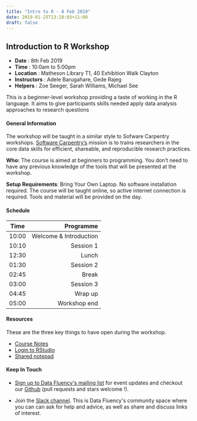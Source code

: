 ```yaml
---
title: "Intro to R - 8 Feb 2019"
date: 2019-01-25T13:28:03+11:00
draft: false
---
```


## Introduction to R Workshop

- **Date** : 8th Feb 2019
- **Time** : 10:0am to 5:00pm
- **Location** : Matheson Library T1, 40 Exhibition Walk Clayton
-	**Instructors** :	Adele Barugahare, Gede Rajeg
-	**Helpers** : Zoe Seeger, Sarah Williams, Michael See

This is a beginner-level workshop providing a taste of working in the R language. It aims to give participants skills needed apply data analysis approaches to research questions

#### General Information

The workshop will be taught in a similar style to Sofware Carpentry workshops. [Software Carpentry’s](https://software-carpentry.org/) mission is to trains researchers in the core data skills for efficient, shareable, and reproducible research practices.

**Who:** The course is aimed at beginners to programming. You don’t need to have any previous knowledge of the tools that will be presented at the workshop.

**Setup Requirements**: Bring Your Own Laptop. No software installation required. The course will be taught online, so active internet connection is required. Tools and material will be provided on the day.

#### Schedule

Time	|	Programme
-----	| ------------------:
10:00	|	Welcome & Introduction
10:10	|	Session 1
12:30	|	Lunch
01:30	|	Session 2
02:45	|	Break
03:00	|	Session 3
04:45 | Wrap up
05:00 | Workshop end

#### Resources

These are the three key things to have open during the workshop.

*	[Course Notes](https://monashdatafluency.github.io/r-intro-2/)
*	[Login to RStudio](https://biotraining.erc.monash.edu/rstudio/)
*	[Shared notepad](https://biotraining.erc.monash.edu/etherpad/p/intro_r_8_feb_2019)

#### Keep In Touch

* [Sign up to Data Fluency's mailing list](http://eepurl.com/dmzhGH) for event updates and checkout our [Github](https://github.com/MonashDataFluency) (pull requests and stars welcome !). 

* Join the [Slack channel](https://datafluency.slack.com). This is Data Fluency's community space where you can can ask for help and advice, as well as share and discuss links of interest. 

